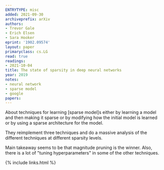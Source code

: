 ```yaml
---
ENTRYTYPE: misc
added: 2021-09-30
archiveprefix: arXiv
authors:
- Trevor Gale
- Erich Elsen
- Sara Hooker
eprint: '1902.09574'
layout: paper
primaryclass: cs.LG
read: true
readings:
- 2021-10-04
title: The state of sparsity in deep neural networks
year: 2019
notes:
- neural network
- sparse model
- google
papers:
---
```


About techniques for learning [sparse model]s either by learning a model and then
making it sparse or by modifying how the initial model is learned
or by using a sparse architecture for the model.

They reimplement three techniques and do a massive analysis of the different techniques at
different sparsity levels.

Main takeaway seems to be that magnitude pruning is the winner.
Also, there is a lot of "tuning hyperparameters" in some of the other techniques.

{% include links.html %}
